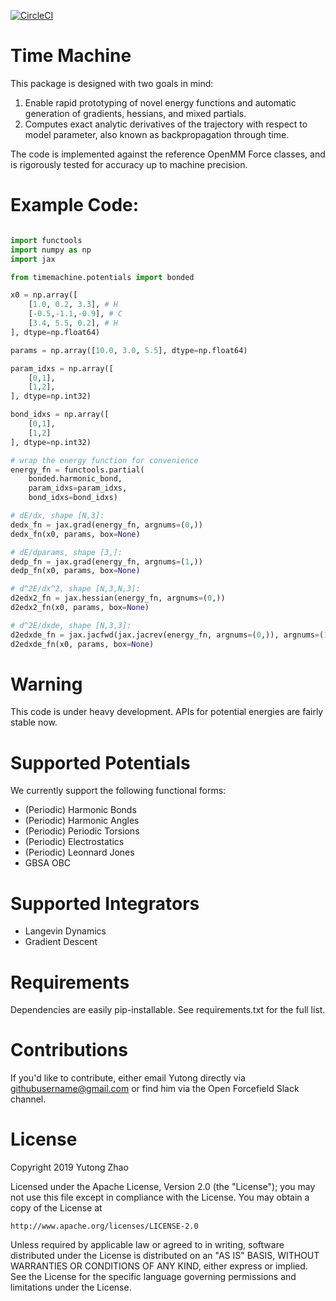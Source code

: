 [![CircleCI](https://circleci.com/gh/proteneer/timemachine.svg?style=svg&circle-token=d4635916d6394573ebda0aa17a63540bc8b449fc)](https://circleci.com/gh/proteneer/timemachine)

# Time Machine

This package is designed with two goals in mind:

1. Enable rapid prototyping of novel energy functions and automatic generation of gradients, hessians, and mixed partials.
2. Computes exact analytic derivatives of the trajectory with respect to model parameter, also known as backpropagation through time.

The code is implemented against the reference OpenMM Force classes, and is rigorously tested for accuracy up to machine precision.

# Example Code:

``` python

import functools
import numpy as np
import jax

from timemachine.potentials import bonded

x0 = np.array([
    [1.0, 0.2, 3.3], # H 
    [-0.5,-1.1,-0.9], # C
    [3.4, 5.5, 0.2], # H 
], dtype=np.float64)

params = np.array([10.0, 3.0, 5.5], dtype=np.float64)

param_idxs = np.array([
    [0,1],
    [1,2],
], dtype=np.int32)

bond_idxs = np.array([
    [0,1],
    [1,2]
], dtype=np.int32)

# wrap the energy function for convenience
energy_fn = functools.partial(
    bonded.harmonic_bond,
    param_idxs=param_idxs,
    bond_idxs=bond_idxs)

# dE/dx, shape [N,3]:
dedx_fn = jax.grad(energy_fn, argnums=(0,))
dedx_fn(x0, params, box=None)

# dE/dparams, shape [3,]:
dedp_fn = jax.grad(energy_fn, argnums=(1,))
dedp_fn(x0, params, box=None)

# d^2E/dx^2, shape [N,3,N,3]:
d2edx2_fn = jax.hessian(energy_fn, argnums=(0,))
d2edx2_fn(x0, params, box=None)

# d^2E/dxde, shape [N,3,3]:
d2edxde_fn = jax.jacfwd(jax.jacrev(energy_fn, argnums=(0,)), argnums=(1,))
d2edxde_fn(x0, params, box=None)

```


# Warning

This code is under heavy development. APIs for potential energies are fairly stable now. 

# Supported Potentials

We currently support the following functional forms:

- (Periodic) Harmonic Bonds
- (Periodic) Harmonic Angles
- (Periodic) Periodic Torsions
- (Periodic) Electrostatics
- (Periodic) Leonnard Jones
- GBSA OBC

# Supported Integrators

- Langevin Dynamics
- Gradient Descent

# Requirements

Dependencies are easily pip-installable. See requirements.txt for the full list.

# Contributions

If you'd like to contribute, either email Yutong directly via githubusername@gmail.com or find him via the Open Forcefield Slack channel.

# License

Copyright 2019 Yutong Zhao

Licensed under the Apache License, Version 2.0 (the "License");
you may not use this file except in compliance with the License.
You may obtain a copy of the License at

    http://www.apache.org/licenses/LICENSE-2.0

Unless required by applicable law or agreed to in writing, software
distributed under the License is distributed on an "AS IS" BASIS,
WITHOUT WARRANTIES OR CONDITIONS OF ANY KIND, either express or implied.
See the License for the specific language governing permissions and
limitations under the License.
